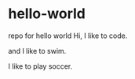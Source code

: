 # hello-world
repo for hello world
Hi,
I like to code.

and
I like to swim.

I like to play soccer.
